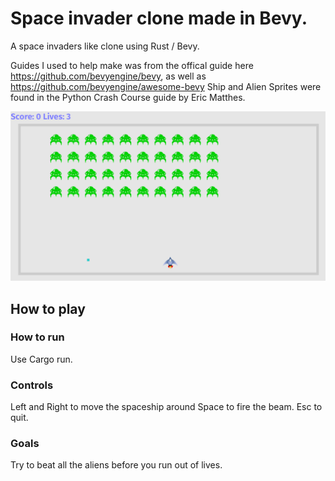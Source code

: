 # Space invader clone made in Bevy.

A space invaders like clone using Rust / Bevy.

Guides I used to help make was from the offical guide here https://github.com/bevyengine/bevy, as well as https://github.com/bevyengine/awesome-bevy
Ship and Alien Sprites were found in the Python Crash Course guide by Eric Matthes. 

![screenshot](./assets/images/game.png)

## How to play

### How to run
Use Cargo run. 

### Controls 
Left and Right to move the spaceship around
Space to fire the beam. 
Esc to quit. 
### Goals 
Try to beat all the aliens before you run out of lives. 